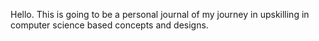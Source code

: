 Hello. 
This is going to be a personal journal of my journey in upskilling in computer science based concepts and designs. 